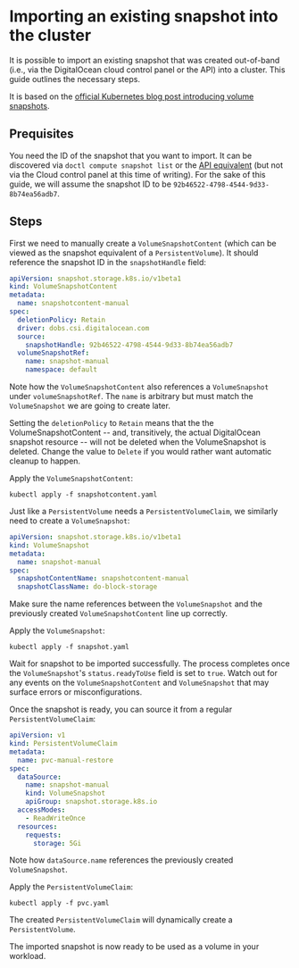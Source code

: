 # Importing an existing snapshot into the cluster

It is possible to import an existing snapshot that was created out-of-band (i.e., via the DigitalOcean cloud control panel or the API) into a cluster. This guide outlines the necessary steps.

It is based on the [official Kubernetes blog post introducing volume snapshots](https://kubernetes.io/blog/2018/10/09/introducing-volume-snapshot-alpha-for-kubernetes/).

## Prequisites

You need the ID of the snapshot that you want to import. It can be discovered via `doctl compute snapshot list` or the [API equivalent](https://developers.digitalocean.com/documentation/v2/#list-all-volume-snapshots) (but not via the Cloud control panel at this time of writing). For the sake of this guide, we will assume the snapshot ID to be `92b46522-4798-4544-9d33-8b74ea56adb7`.

## Steps

First we need to manually create a `VolumeSnapshotContent` (which can be viewed as the snapshot equivalent of a `PersistentVolume`). It should reference the snapshot ID in the `snapshotHandle` field:

```yaml
apiVersion: snapshot.storage.k8s.io/v1beta1
kind: VolumeSnapshotContent
metadata:
  name: snapshotcontent-manual
spec:
  deletionPolicy: Retain
  driver: dobs.csi.digitalocean.com
  source:
    snapshotHandle: 92b46522-4798-4544-9d33-8b74ea56adb7
  volumeSnapshotRef:
    name: snapshot-manual
    namespace: default
```

Note how the `VolumeSnapshotContent` also references a `VolumeSnapshot` under `volumeSnapshotRef`. The `name` is arbitrary but must match the `VolumeSnapshot` we are going to create later.

Setting the `deletionPolicy` to `Retain` means that the the VolumeSnapshotContent -- and, transitively, the actual DigitalOcean snapshot resource -- will not be deleted when the VolumeSnapshot is deleted. Change the value to `Delete` if you would rather want automatic cleanup to happen.

Apply the `VolumeSnapshotContent`:

```shell
kubectl apply -f snapshotcontent.yaml
```

Just like a `PersistentVolume` needs a `PersistentVolumeClaim`, we similarly need to create a `VolumeSnapshot`:

```yaml
apiVersion: snapshot.storage.k8s.io/v1beta1
kind: VolumeSnapshot
metadata:
  name: snapshot-manual
spec:
  snapshotContentName: snapshotcontent-manual
  snapshotClassName: do-block-storage
```

Make sure the name references between the `VolumeSnapshot` and the previously created `VolumeSnapshotContent` line up correctly.

Apply the `VolumeSnapshot`:

```shell
kubectl apply -f snapshot.yaml
```

Wait for snapshot to be imported successfully. The process completes once the `VolumeSnapshot`'s `status.readyToUse` field is set to `true`. Watch out for any events on the `VolumeSnapshotContent` and `VolumeSnapshot` that may surface errors or misconfigurations.

Once the snapshot is ready, you can source it from a regular `PersistentVolumeClaim`:

```yaml
apiVersion: v1
kind: PersistentVolumeClaim
metadata:
  name: pvc-manual-restore
spec:
  dataSource:
    name: snapshot-manual
    kind: VolumeSnapshot
    apiGroup: snapshot.storage.k8s.io
  accessModes:
    - ReadWriteOnce
  resources:
    requests:
      storage: 5Gi
```

Note how `dataSource.name` references the previously created `VolumeSnapshot`.

Apply the `PersistentVolumeClaim`:

```shell
kubectl apply -f pvc.yaml
```

The created `PersistentVolumeClaim` will dynamically create a `PersistentVolume`.

The imported snapshot is now ready to be used as a volume in your workload.
